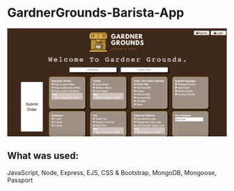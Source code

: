 # GardnerGrounds-Barista-App

<img src="https://github.com/daphnyemily/GardnerGrounds-Barista-App/blob/main/GardnerGrounds.png">

## What was used:
JavaScript, Node, Express, EJS, CSS & Bootstrap, MongoDB, Mongoose, Passport
